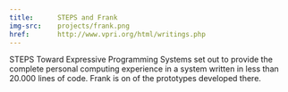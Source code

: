 ```yaml
---
title:      STEPS and Frank
img-src:    projects/frank.png
href:       http://www.vpri.org/html/writings.php
---
```

STEPS Toward Expressive Programming Systems set out to provide the complete personal computing experience in a system written in less than 20.000 lines of code. Frank is on of the prototypes developed there.
